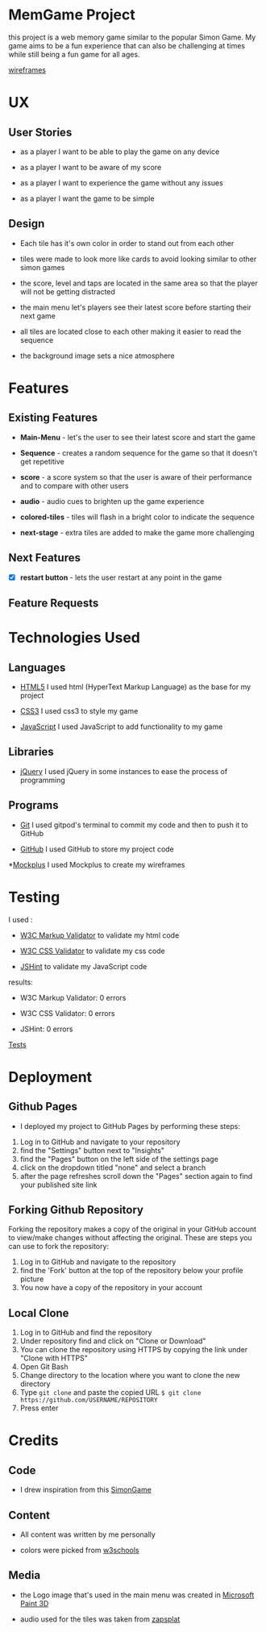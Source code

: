 # MemGame Project

this project is a web memory game similar to the popular Simon Game.
My game aims to be a fun experience that can also be challenging at times while
still being a fun game for all ages.

[wireframes](https://github.com/kordianbird/MemGame/tree/master/assets/wireframes)

# UX

## User Stories

* as a player I want to be able to play the game on any device

* as a player I want to be aware of my score

* as a player I want to experience the game without any issues

* as a player I want the game to be simple

## Design

* Each tile has it's own color in order to stand out from each other

* tiles were made to look more like cards to avoid looking similar to other simon games

* the score, level and taps are located in the same area so that the player will not be getting distracted

* the main menu let's players see their latest score before starting their next game

* all tiles are located close to each other making it easier to read the sequence

* the background image sets a nice atmosphere 

# Features

## Existing Features

* __Main-Menu__ - let's the user to see their latest score and start the game

* __Sequence__ - creates a random sequence for the game so that it doesn't get repetitive

* __score__ - a score system so that the user is aware of their performance and to compare with other users

* __audio__ - audio cues to brighten up the game experience

* __colored-tiles__ - tiles will flash in a bright color to indicate the sequence

* __next-stage__ - extra tiles are added to make the game more challenging


## Next Features

- [x] __restart button__ - lets the user restart at any point in the game

## Feature Requests



# Technologies Used

## Languages

* [HTML5](https://en.wikipedia.org/wiki/HTML)
 I used html (HyperText Markup Language) as the base for my project

* [CSS3](https://en.wikipedia.org/wiki/CSS)
 I used css3 to style my game 

* [JavaScript](https://en.wikipedia.org/wiki/JavaScript)
 I used JavaScript to add functionality to my game


## Libraries
* [jQuery](https://jquery.com/)
 I used jQuery in some instances to ease the process of programming

## Programs
* [Git](https://git-scm.com/)
 I used gitpod's terminal to commit my code and then to push it to GitHub

* [GitHub](https://github.com/)
 I used GitHub to store my project code

*[Mockplus](https://www.mockplus.com/)
 I used Mockplus to create my wireframes


# Testing
I used :

* [W3C Markup Validator](https://jigsaw.w3.org/css-validator/#validate_by_input) to validate my html code

* [W3C CSS Validator](https://jigsaw.w3.org/css-validator/#validate_by_input) to validate my css code

* [JSHint](https://jshint.com/) to validate my JavaScript code

results:

* W3C Markup Validator: 0 errors

* W3C CSS Validator: 0 errors

* JSHint: 0 errors

[Tests](https://github.com/kordianbird/MemGame/blob/master/assets/tests/TestSheet.pdf)

# Deployment

## Github Pages

* I deployed my project to GitHub Pages by performing these steps:

1. Log in to GitHub and navigate to your repository
2. find the "Settings" button next to "Insights"
3. find the "Pages" button on the left side of the settings page
4. click on the dropdown titled "none" and select a branch
5. after the page refreshes scroll down the "Pages" section again to find your published site link


## Forking Github Repository

Forking the repository makes a copy of the original in your GitHub account to view/make changes without affecting the original.
These are steps you can use to fork the repository:

1. Log in to GitHub and navigate to the repository
2. find the 'Fork' button at the top of the repository below your profile picture 
3. You now have a copy of the repository in your account


## Local Clone

1. Log in to GitHub and find the repository
2. Under repository find and click on "Clone or Download"
3. You can clone the repository using HTTPS by copying the link under "Clone with HTTPS"
4. Open Git Bash 
5. Change directory to the location where you want to clone the new directory
6. Type `git clone` and paste the copied URL 
`$ git clone https://github.com/USERNAME/REPOSITORY`
7. Press enter


# Credits

## Code

* I drew inspiration from this [SimonGame](https://freshman.tech/simon-game/#start-the-next-round)

## Content

* All content was written by me personally

* colors were picked from [w3schools](https://www.w3schools.com/cssref/css_colors.asp)

## Media

* the Logo image that's used in the main menu was created in [Microsoft Paint 3D](https://www.microsoft.com/en-us/p/paint-3d/9nblggh5fv99?activetab=pivot:overviewtab)

* audio used for the tiles was taken from [zapsplat](https://www.zapsplat.com/page/4/?s=tile&post_type=music&sound-effect-category-id)